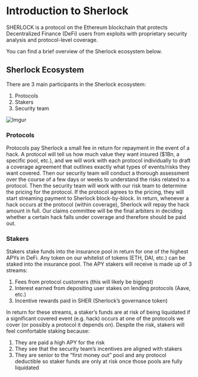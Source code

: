 # Introduction to Sherlock

SHERLOCK is a protocol on the Ethereum blockchain that protects Decentralized Finance (DeFi) users from exploits with proprietary security analysis and protocol-level coverage.

You can find a brief overview of the Sherlock ecosystem below.

## Sherlock Ecosystem

There are 3 main participants in the Sherlock ecosystem:
1. Protocols
2. Stakers
3. Security team

![Imgur](https://i.imgur.com/g42VSva.png)

### Protocols
Protocols pay Sherlock a small fee in return for repayment in the event of a hack. A protocol will tell us how much value they want insured ($1Bn, a specific pool, etc.), and we will work with each protocol individually to draft a coverage agreement that outlines exactly what types of events/risks they want covered. Then our security team will conduct a thorough assessment over the course of a few days or weeks to understand the risks related to a protocol. Then the security team will work with our risk team to determine the pricing for the protocol. If the protocol agrees to the pricing, they will start streaming payment to Sherlock block-by-block. In return, whenever a hack occurs at the protocol (within coverage), Sherlock will repay the hack amount in full. Our claims committee will be the final arbiters in deciding whether a certain hack falls under coverage and therefore should be paid out.

### Stakers
Stakers stake funds into the insurance pool in return for one of the highest APYs in DeFi. Any token on our whitelist of tokens (ETH, DAI, etc.) can be staked into the insurance pool. The APY stakers will receive is made up of 3 streams:
1. Fees from protocol customers (this will likely be biggest)
2. Interest earned from depositing user stakes on lending protocols (Aave, etc.)
3. Incentive rewards paid in SHER (Sherlock’s governance token)

In return for these streams, a staker’s funds are at risk of being liquidated if a significant covered event (e.g. hack) occurs at one of the protocols we cover (or possibly a protocol it depends on). Despite the risk, stakers will feel comfortable staking because:
1. They are paid a high APY for the risk
2. They see that the security team’s incentives are aligned with stakers
3. They are senior to the “first money out” pool and any protocol deductible so staker funds are only at risk once those pools are fully liquidated
